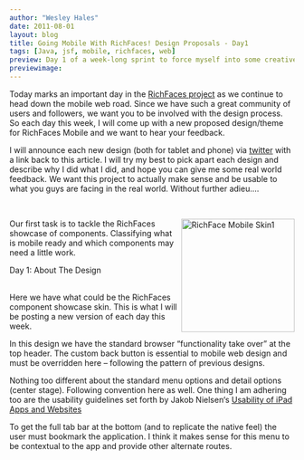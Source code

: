```yaml
---
author: "Wesley Hales"
date: 2011-08-01
layout: blog
title: Going Mobile With RichFaces! Design Proposals - Day1
tags: [Java, jsf, mobile, richfaces, web]
preview: Day 1 of a week-long sprint to force myself into some creative thinking for mobile designs.
previewimage:
---
```


<p><p>Today marks an important day in the <a href="http://www.jboss.org/richfaces">RichFaces project</a> as we continue to head down the mobile web road. Since we have such a great community of users and followers, we want you to be involved with the design process.<br /> 
So each day this week, I will come up with a new proposed design/theme for RichFaces Mobile and we want to hear your feedback. </p><p>I will announce each new design (both for tablet and phone) via <a href="https://twitter.com/#!/richfaces">twitter</a> with a link back to this article. I will try my best to pick apart each design and describe why I did what I did, and hope you can give me some real world feedback. We want this project to actually make sense and be usable to what you guys are facing in the real world. Without further adieu....</p><br /> 
<p><a href="/images/jroller/rf-mobile-skin1.JPG"><img alt="RichFace Mobile Skin1" align="right" width="200px" src="/images/jroller/rf-mobile-skin1-small.jpg"/></a>Our first task is to tackle the RichFaces showcase of components. Classifying what is mobile ready and which components may need a little work.<br /> 
<p class="pTitle">Day 1: About The Design</p><br /> 
Here we have what could be the RichFaces component showcase skin. This is what I will be posting a new version of each day this week.</p> 

<p>In this design we have the standard browser “functionality take over” at the top header. The custom back button is essential to mobile web design and must be overridden here &#8211; following the pattern of previous designs.</p> 

<p>Nothing too different about the standard menu options and detail options (center stage). Following convention here as well. One thing I am adhering too are the usability guidelines set forth by Jakob Nielsen&#8216;s <a href="http://www.nngroup.com/reports/mobile/ipad/">Usability of iPad Apps and Websites</a></p> 

<p>To get the full tab bar at the bottom (and to replicate the native feel) the user must bookmark the application. I think it makes sense for this menu to be contextual to the app and provide other alternate routes.<br /> 
</p><br /> 
<br/><br/></p>
